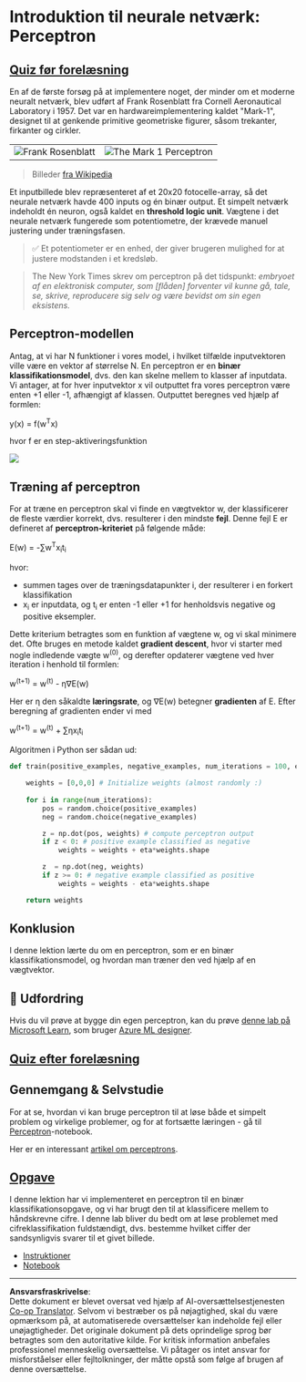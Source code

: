 <!--
CO_OP_TRANSLATOR_METADATA:
{
  "original_hash": "0c37770bba4fff3c71dc00eb261ee61b",
  "translation_date": "2025-08-28T15:38:59+00:00",
  "source_file": "lessons/3-NeuralNetworks/03-Perceptron/README.md",
  "language_code": "da"
}
-->
# Introduktion til neurale netværk: Perceptron

## [Quiz før forelæsning](https://red-field-0a6ddfd03.1.azurestaticapps.net/quiz/103)

En af de første forsøg på at implementere noget, der minder om et moderne neuralt netværk, blev udført af Frank Rosenblatt fra Cornell Aeronautical Laboratory i 1957. Det var en hardwareimplementering kaldet "Mark-1", designet til at genkende primitive geometriske figurer, såsom trekanter, firkanter og cirkler.

|      |      |
|--------------|-----------|
|<img src='images/Rosenblatt-wikipedia.jpg' alt='Frank Rosenblatt'/> | <img src='images/Mark_I_perceptron_wikipedia.jpg' alt='The Mark 1 Perceptron' />|

> Billeder [fra Wikipedia](https://en.wikipedia.org/wiki/Perceptron)

Et inputbillede blev repræsenteret af et 20x20 fotocelle-array, så det neurale netværk havde 400 inputs og én binær output. Et simpelt netværk indeholdt én neuron, også kaldet en **threshold logic unit**. Vægtene i det neurale netværk fungerede som potentiometre, der krævede manuel justering under træningsfasen.

> ✅ Et potentiometer er en enhed, der giver brugeren mulighed for at justere modstanden i et kredsløb.

> The New York Times skrev om perceptron på det tidspunkt: *embryoet af en elektronisk computer, som [flåden] forventer vil kunne gå, tale, se, skrive, reproducere sig selv og være bevidst om sin egen eksistens.*

## Perceptron-modellen

Antag, at vi har N funktioner i vores model, i hvilket tilfælde inputvektoren ville være en vektor af størrelse N. En perceptron er en **binær klassifikationsmodel**, dvs. den kan skelne mellem to klasser af inputdata. Vi antager, at for hver inputvektor x vil outputtet fra vores perceptron være enten +1 eller -1, afhængigt af klassen. Outputtet beregnes ved hjælp af formlen:

y(x) = f(w<sup>T</sup>x)

hvor f er en step-aktiveringsfunktion

<!-- img src="http://www.sciweavers.org/tex2img.php?eq=f%28x%29%20%3D%20%5Cbegin%7Bcases%7D%0A%20%20%20%20%20%20%20%20%20%2B1%20%26%20x%20%5Cgeq%200%20%5C%5C%0A%20%20%20%20%20%20%20%20%20-1%20%26%20x%20%3C%200%0A%20%20%20%20%20%20%20%5Cend%7Bcases%7D%20%5C%5C%0A&bc=White&fc=Black&im=jpg&fs=12&ff=arev&edit=0" align="center" border="0" alt="f(x) = \begin{cases} +1 & x \geq 0 \\ -1 & x < 0 \end{cases} \\" width="154" height="50" / -->
<img src="images/activation-func.png"/>

## Træning af perceptron

For at træne en perceptron skal vi finde en vægtvektor w, der klassificerer de fleste værdier korrekt, dvs. resulterer i den mindste **fejl**. Denne fejl E er defineret af **perceptron-kriteriet** på følgende måde:

E(w) = -∑w<sup>T</sup>x<sub>i</sub>t<sub>i</sub>

hvor:

* summen tages over de træningsdatapunkter i, der resulterer i en forkert klassifikation
* x<sub>i</sub> er inputdata, og t<sub>i</sub> er enten -1 eller +1 for henholdsvis negative og positive eksempler.

Dette kriterium betragtes som en funktion af vægtene w, og vi skal minimere det. Ofte bruges en metode kaldet **gradient descent**, hvor vi starter med nogle indledende vægte w<sup>(0)</sup>, og derefter opdaterer vægtene ved hver iteration i henhold til formlen:

w<sup>(t+1)</sup> = w<sup>(t)</sup> - η∇E(w)

Her er η den såkaldte **læringsrate**, og ∇E(w) betegner **gradienten** af E. Efter beregning af gradienten ender vi med

w<sup>(t+1)</sup> = w<sup>(t)</sup> + ∑ηx<sub>i</sub>t<sub>i</sub>

Algoritmen i Python ser sådan ud:

```python
def train(positive_examples, negative_examples, num_iterations = 100, eta = 1):

    weights = [0,0,0] # Initialize weights (almost randomly :)
        
    for i in range(num_iterations):
        pos = random.choice(positive_examples)
        neg = random.choice(negative_examples)

        z = np.dot(pos, weights) # compute perceptron output
        if z < 0: # positive example classified as negative
            weights = weights + eta*weights.shape

        z  = np.dot(neg, weights)
        if z >= 0: # negative example classified as positive
            weights = weights - eta*weights.shape

    return weights
```

## Konklusion

I denne lektion lærte du om en perceptron, som er en binær klassifikationsmodel, og hvordan man træner den ved hjælp af en vægtvektor.

## 🚀 Udfordring

Hvis du vil prøve at bygge din egen perceptron, kan du prøve [denne lab på Microsoft Learn](https://docs.microsoft.com/en-us/azure/machine-learning/component-reference/two-class-averaged-perceptron?WT.mc_id=academic-77998-cacaste), som bruger [Azure ML designer](https://docs.microsoft.com/en-us/azure/machine-learning/concept-designer?WT.mc_id=academic-77998-cacaste).

## [Quiz efter forelæsning](https://red-field-0a6ddfd03.1.azurestaticapps.net/quiz/203)

## Gennemgang & Selvstudie

For at se, hvordan vi kan bruge perceptron til at løse både et simpelt problem og virkelige problemer, og for at fortsætte læringen - gå til [Perceptron](Perceptron.ipynb)-notebook.

Her er en interessant [artikel om perceptrons](https://towardsdatascience.com/what-is-a-perceptron-basics-of-neural-networks-c4cfea20c590).

## [Opgave](lab/README.md)

I denne lektion har vi implementeret en perceptron til en binær klassifikationsopgave, og vi har brugt den til at klassificere mellem to håndskrevne cifre. I denne lab bliver du bedt om at løse problemet med cifreklassifikation fuldstændigt, dvs. bestemme hvilket ciffer der sandsynligvis svarer til et givet billede.

* [Instruktioner](lab/README.md)
* [Notebook](lab/PerceptronMultiClass.ipynb)

---

**Ansvarsfraskrivelse**:  
Dette dokument er blevet oversat ved hjælp af AI-oversættelsestjenesten [Co-op Translator](https://github.com/Azure/co-op-translator). Selvom vi bestræber os på nøjagtighed, skal du være opmærksom på, at automatiserede oversættelser kan indeholde fejl eller unøjagtigheder. Det originale dokument på dets oprindelige sprog bør betragtes som den autoritative kilde. For kritisk information anbefales professionel menneskelig oversættelse. Vi påtager os intet ansvar for misforståelser eller fejltolkninger, der måtte opstå som følge af brugen af denne oversættelse.